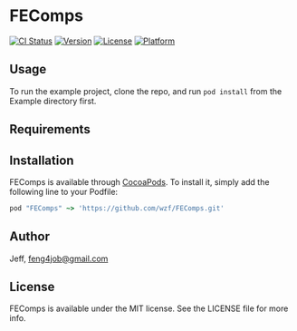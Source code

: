 # FEComps

[![CI Status](http://img.shields.io/travis/Jeff/FEComps.svg?style=flat)](https://travis-ci.org/Jeff/FEComps)
[![Version](https://img.shields.io/cocoapods/v/FEComps.svg?style=flat)](http://cocoapods.org/pods/FEComps)
[![License](https://img.shields.io/cocoapods/l/FEComps.svg?style=flat)](http://cocoapods.org/pods/FEComps)
[![Platform](https://img.shields.io/cocoapods/p/FEComps.svg?style=flat)](http://cocoapods.org/pods/FEComps)

## Usage

To run the example project, clone the repo, and run `pod install` from the Example directory first.

## Requirements

## Installation

FEComps is available through [CocoaPods](http://cocoapods.org). To install
it, simply add the following line to your Podfile:

```ruby
pod "FEComps" ~> 'https://github.com/wzf/FEComps.git'
```

## Author

Jeff, feng4job@gmail.com

## License

FEComps is available under the MIT license. See the LICENSE file for more info.
